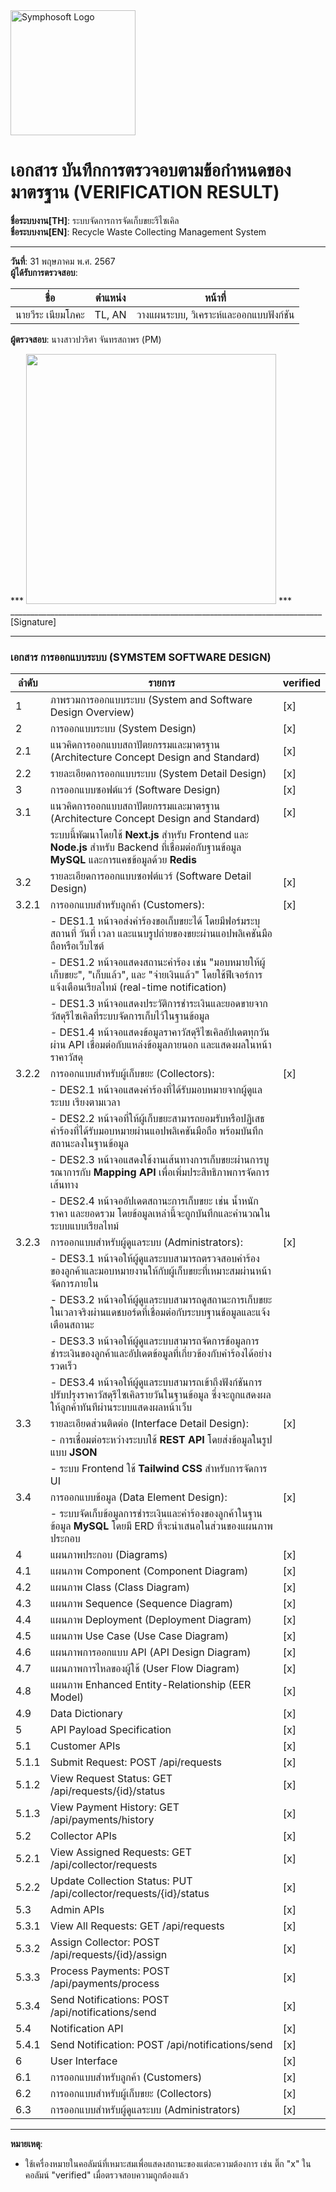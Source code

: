 <img src="https://www.symphosoft.com/logo/symphosoftLogo.png" alt="Symphosoft Logo" width="200"/>

# เอกสาร บันทึกการตรวจอบตามข้อกำหนดของมาตรฐาน (VERIFICATION RESULT)

**ชื่อระบบงาน[TH]**: ระบบจัดการการจัดเก็บขยะรีไซเคิล  
**ชื่อระบบงาน[EN]**: Recycle Waste Collecting Management System  

---

**วันที่**:  31 พฤษภาคม พ.ศ. 2567  
**ผู้ได้รับการตรวจสอบ**:  

| ชื่อ             | ตำแหน่ง  | หน้าที่                                  |
|------------------|-----------|------------------------------------------|
| นายวีระ เนียมโภคะ | TL, AN    | วางแผนระบบ, วิเคราะห์และออกแบบฟังก์ชัน |  


  
  
**ผู้ตรวจสอบ**:  นางสาวปวริศา จันทรสถาพร (PM)  


***  <img src="https://www.symphosoft.com/signature_pawarisa.png"  width="400"/>         ***      
 ______________________________________________________________________________  [Signature]  

---

### เอกสาร การออกแบบระบบ (SYMSTEM SOFTWARE DESIGN)  
  

| ลำดับ | รายการ                                                                                                     | verified |
|-------|-------------------------------------------------------------------------------------------------------------|----------|
| 1     | ภาพรวมการออกแบบระบบ (System and Software Design Overview)                                                 | [x]      |
| 2     | การออกแบบระบบ (System Design)                                                                              | [x]      |
| 2.1   | แนวคิดการออกแบบสถาปัตยกรรมและมาตรฐาน (Architecture Concept Design and Standard)                         | [x]      |
| 2.2   | รายละเอียดการออกแบบระบบ (System Detail Design)                                                            | [x]      |
| 3     | การออกแบบซอฟต์แวร์ (Software Design)                                                                      | [x]      |
| 3.1   | แนวคิดการออกแบบสถาปัตยกรรมและมาตรฐาน (Architecture Concept Design and Standard)                         | [x]      |
|       | ระบบนี้พัฒนาโดยใช้ **Next.js** สำหรับ Frontend และ **Node.js** สำหรับ Backend ที่เชื่อมต่อกับฐานข้อมูล **MySQL** และการแคชข้อมูลด้วย **Redis** |          |
| 3.2   | รายละเอียดการออกแบบซอฟต์แวร์ (Software Detail Design)                                                    | [x]      |
| 3.2.1 | การออกแบบสำหรับลูกค้า (Customers):                                                                         | [x]      |
|       | - DES1.1 หน้าจอส่งคำร้องขอเก็บขยะได้ โดยมีฟอร์มระบุสถานที่ วันที่ เวลา และแนบรูปถ่ายของขยะผ่านแอปพลิเคชันมือถือหรือเว็บไซต์ |          |
|       | - DES1.2 หน้าจอแสดงสถานะคำร้อง เช่น "มอบหมายให้ผู้เก็บขยะ", "เก็บแล้ว", และ "จ่ายเงินแล้ว" โดยใช้ฟีเจอร์การแจ้งเตือนเรียลไทม์ (real-time notification) |          |
|       | - DES1.3 หน้าจอแสดงประวัติการชำระเงินและยอดขายจากวัสดุรีไซเคิลที่ระบบจัดการเก็บไว้ในฐานข้อมูล            |          |
|       | - DES1.4 หน้าจอแสดงข้อมูลราคาวัสดุรีไซเคิลอัปเดตทุกวันผ่าน API เชื่อมต่อกับแหล่งข้อมูลภายนอก และแสดงผลในหน้าราคาวัสดุ |          |
| 3.2.2 | การออกแบบสำหรับผู้เก็บขยะ (Collectors):                                                                   | [x]      |
|       | - DES2.1 หน้าจอแสดงคำร้องที่ได้รับมอบหมายจากผู้ดูแลระบบ เรียงตามเวลา                                       |          |
|       | - DES2.2 หน้าจอที่ให้ผู้เก็บขยะสามารถยอมรับหรือปฏิเสธคำร้องที่ได้รับมอบหมายผ่านแอปพลิเคชันมือถือ พร้อมบันทึกสถานะลงในฐานข้อมูล |          |
|       | - DES2.3 หน้าจอแสดงใช้งานเส้นทางการเก็บขยะผ่านการบูรณาการกับ **Mapping API** เพื่อเพิ่มประสิทธิภาพการจัดการเส้นทาง |          |
|       | - DES2.4 หน้าจออัปเดตสถานะการเก็บขยะ เช่น น้ำหนัก ราคา และยอดรวม โดยข้อมูลเหล่านี้จะถูกบันทึกและคำนวณในระบบแบบเรียลไทม์ |          |
| 3.2.3 | การออกแบบสำหรับผู้ดูแลระบบ (Administrators):                                                              | [x]      |
|       | - DES3.1 หน้าจอให้ผู้ดูแลระบบสามารถตรวจสอบคำร้องของลูกค้าและมอบหมายงานให้กับผู้เก็บขยะที่เหมาะสมผ่านหน้าจัดการภายใน |          |
|       | - DES3.2 หน้าจอให้ผู้ดูแลระบบสามารถดูสถานะการเก็บขยะในเวลาจริงผ่านแดชบอร์ดที่เชื่อมต่อกับระบบฐานข้อมูลและแจ้งเตือนสถานะ |          |
|       | - DES3.3 หน้าจอให้ผู้ดูแลระบบสามารถจัดการข้อมูลการชำระเงินของลูกค้าและอัปเดตข้อมูลที่เกี่ยวข้องกับคำร้องได้อย่างรวดเร็ว |          |
|       | - DES3.4 หน้าจอให้ผู้ดูแลระบบสามารถเข้าถึงฟังก์ชันการปรับปรุงราคาวัสดุรีไซเคิลรายวันในฐานข้อมูล ซึ่งจะถูกแสดงผลให้ลูกค้าทันทีผ่านระบบแสดงผลหน้าเว็บ |          |
| 3.3   | รายละเอียดส่วนติดต่อ (Interface Detail Design):                                                           | [x]      |
|       | - การเชื่อมต่อระหว่างระบบใช้ **REST API** โดยส่งข้อมูลในรูปแบบ **JSON**                                    |          |
|       | - ระบบ Frontend ใช้ **Tailwind CSS** สำหรับการจัดการ UI                                                    |          |
| 3.4   | การออกแบบข้อมูล (Data Element Design):                                                                     | [x]      |
|       | - ระบบจัดเก็บข้อมูลการชำระเงินและคำร้องของลูกค้าในฐานข้อมูล **MySQL** โดยมี ERD ที่จะนำเสนอในส่วนของแผนภาพประกอบ |          |
| 4     | แผนภาพประกอบ (Diagrams)                                                                                   | [x]      |
| 4.1   | แผนภาพ Component (Component Diagram)                                                                      | [x]      |
| 4.2   | แผนภาพ Class (Class Diagram)                                                                              | [x]      |
| 4.3   | แผนภาพ Sequence (Sequence Diagram)                                                                        | [x]      |
| 4.4   | แผนภาพ Deployment (Deployment Diagram)                                                                    | [x]      |
| 4.5   | แผนภาพ Use Case (Use Case Diagram)                                                                        | [x]      |
| 4.6   | แผนภาพการออกแบบ API (API Design Diagram)                                                                 | [x]      |
| 4.7   | แผนภาพการไหลของผู้ใช้ (User Flow Diagram)                                                                | [x]      |
| 4.8   | แผนภาพ Enhanced Entity-Relationship (EER Model)                                                           | [x]      |
| 4.9   | Data Dictionary                                                                                            | [x]      |
| 5     | API Payload Specification                                                                                  | [x]      |
| 5.1   | Customer APIs                                                                                              | [x]      |
| 5.1.1 | Submit Request: POST /api/requests                                                                         | [x]      |
| 5.1.2 | View Request Status: GET /api/requests/{id}/status                                                         | [x]      |
| 5.1.3 | View Payment History: GET /api/payments/history                                                            | [x]      |
| 5.2   | Collector APIs                                                                                             | [x]      |
| 5.2.1 | View Assigned Requests: GET /api/collector/requests                                                        | [x]      |
| 5.2.2 | Update Collection Status: PUT /api/collector/requests/{id}/status                                          | [x]      |
| 5.3   | Admin APIs                                                                                                 | [x]      |
| 5.3.1 | View All Requests: GET /api/requests                                                                       | [x]      |
| 5.3.2 | Assign Collector: POST /api/requests/{id}/assign                                                           | [x]      |
| 5.3.3 | Process Payments: POST /api/payments/process                                                               | [x]      |
| 5.3.4 | Send Notifications: POST /api/notifications/send                                                           | [x]      |
| 5.4   | Notification API                                                                                           | [x]      |
| 5.4.1 | Send Notification: POST /api/notifications/send                                                            | [x]      |
| 6     | User Interface                                                                                             | [x]      |
| 6.1   | การออกแบบสำหรับลูกค้า (Customers)                                                                         | [x]      |
| 6.2   | การออกแบบสำหรับผู้เก็บขยะ (Collectors)                                                                   | [x]      |
| 6.3   | การออกแบบสำหรับผู้ดูแลระบบ (Administrators)                                                              | [x]      |  


---

**หมายเหตุ**:  
- ใช้เครื่องหมายในคอลัมน์ที่เหมาะสมเพื่อแสดงสถานะของแต่ละความต้องการ เช่น ติ๊ก "x" ในคอลัมน์ "verified" เมื่อตรวจสอบความถูกต้องแล้ว 
